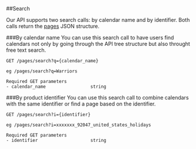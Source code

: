 ##Search

Our API supports two search calls: by calendar name and by identifier. Both calls return the [pages](https://github.com/schedjoules/calendar-store-api/blob/master/details/pages.md) JSON structure.

###By calendar name
You can use this search call to have users find calendars not only by going through the API tree structure but also throught free text search.

```
GET /pages/search?q={calendar_name}

eg /pages/search?q=Warriors

Required GET parameters
- calendar_name					string
```

###By product identifier
You can use this search call to combine calendars with the same identifier or find a page based on the identifier.

```
GET /pages/search?i={identifier}

eg /pages/search?i=xxxxxxx_92047_united_states_holidays

Required GET parameters
- identifier					string
```